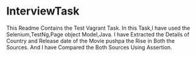 # InterviewTask
This Readme Contains the Test Vagrant Task.  In this Task,I have used the Selenium,TestNg,Page object Model,Java. I have Extracted the Details of Country and Release date of the Movie pushpa the Rise in Both the Sources.  And I have Compared the Both Sources Using Assertion.
